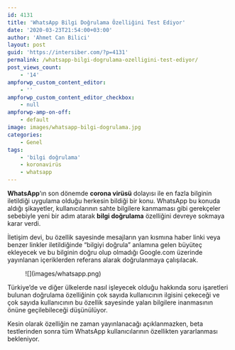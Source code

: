 ```yaml
---
id: 4131
title: 'WhatsApp Bilgi Doğrulama Özelliğini Test Ediyor'
date: '2020-03-23T21:54:00+03:00'
author: 'Ahmet Can Bilici'
layout: post
guid: 'https://intersiber.com/?p=4131'
permalink: /whatsapp-bilgi-dogrulama-ozelligini-test-ediyor/
post_views_count:
    - '14'
ampforwp_custom_content_editor:
    - ''
ampforwp_custom_content_editor_checkbox:
    - null
ampforwp-amp-on-off:
    - default
image: images/whatsapp-bilgi-dogrulama.jpg
categories:
    - Genel
tags:
    - 'bilgi doğrulama'
    - koronavirüs
    - whatsapp
---
```


**WhatsApp**‘ın son dönemde **corona virüsü** dolayısı ile en fazla bilginin iletildiği uygulama olduğu herkesin bildiği bir konu. WhatsApp bu konuda aldığı şikayetler, kullanıcılarının sahte bilgilere kanmaması gibi gerekçeler sebebiyle yeni bir adım atarak **bilgi doğrulama** özelliğini devreye sokmaya karar verdi.

İletişim devi, bu özellik sayesinde mesajların yan kısmına haber linki veya benzer linkler iletildiğinde “bilgiyi doğrula” anlamına gelen büyüteç ekleyecek ve bu bilginin doğru olup olmadığı Google.com üzerinde yayınlanan içeriklerden referans alarak doğrulanmaya çalışılacak.

<figure class="wp-block-image size-large">![](images/whatsapp.png)</figure>Türkiye’de ve diğer ülkelerde nasıl işleyecek olduğu hakkında soru işaretleri bulunan doğrulama özelliğinin çok sayıda kullanıcının ilgisini çekeceği ve çok sayıda kullanıcının bu özellik sayesinde yalan bilgilere inanmasının önüne geçilebileceği düşünülüyor.

Kesin olarak özelliğin ne zaman yayınlanacağı açıklanmazken, beta testlerinden sonra tüm WhatsApp kullanıcılarının özellikten yararlanması bekleniyor.